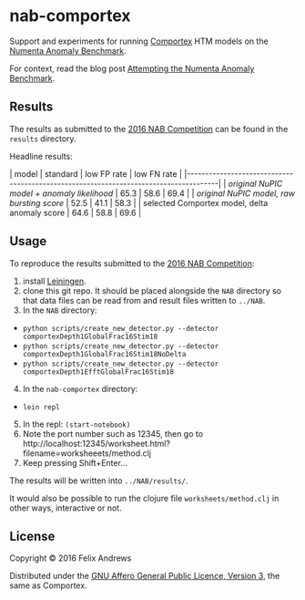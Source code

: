 # nab-comportex

Support and experiments for running
[Comportex](https://github.com/htm-community/comportex) HTM models on
the [Numenta Anomaly Benchmark](https://github.com/numenta/NAB).

For context, read the blog post
[Attempting the Numenta Anomaly Benchmark](http://floybix.github.io/2016/07/01/attempting-nab).

## Results

The results as submitted to the
[2016 NAB Competition](http://numenta.org/nab/) can be found in the
`results` directory.

Headline results:

| model                                         | standard | low FP rate | low FN rate |
|--------------------------------------------------------------------------------------|
| _original NuPIC model + anomaly likelihood_   | 65.3     | 58.6        | 69.4        |
| _original NuPIC model, raw bursting score_    | 52.5     | 41.1        | 58.3        |
| selected Comportex model, delta anomaly score | 64.6     | 58.8        | 69.6        |


## Usage

To reproduce the results submitted to the
[2016 NAB Competition](http://numenta.org/nab/):

1. install [Leiningen](http://leiningen.org/).
2. clone this git repo. It should be placed alongside the `NAB`
   directory so that data files can be read from and result files
   written to `../NAB`.
3. In the `NAB` directory:
  * `python scripts/create_new_detector.py --detector comportexDepth1GlobalFrac16Stim18`
  * `python scripts/create_new_detector.py --detector comportexDepth1GlobalFrac16Stim18NoDelta`
  * `python scripts/create_new_detector.py --detector comportexDepth1EfftGlobalFrac16Stim18`
4. In the `nab-comportex` directory:
  * `lein repl`
5. In the repl: `(start-notebook)`
6. Note the port number such as 12345, then go to
   http://localhost:12345/worksheet.html?filename=worksheeets/method.clj
7. Keep pressing Shift+Enter...

The results will be written into `../NAB/results/`.

It would also be possible to run the clojure file
`worksheets/method.clj` in other ways, interactive or not.


## License

Copyright © 2016 Felix Andrews

Distributed under the
[GNU Affero General Public Licence, Version 3](http://www.gnu.org/licenses/agpl-3.0.en.html),
the same as Comportex.
